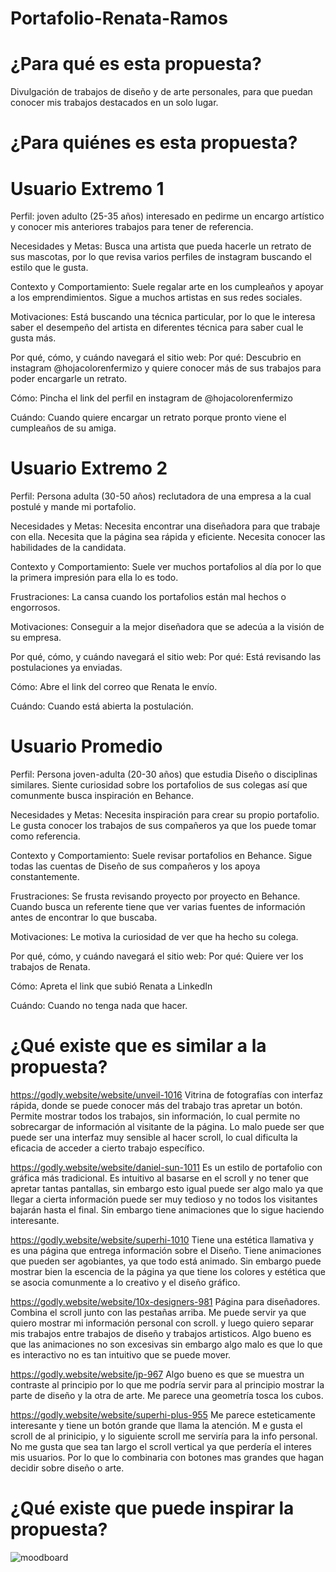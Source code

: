 # Portafolio-Renata-Ramos
# ¿Para qué es esta propuesta? 
Divulgación de trabajos de diseño y de arte personales, para que puedan conocer mis trabajos destacados en un solo lugar. 






# ¿Para quiénes es esta propuesta? 
# Usuario Extremo 1
Perfil: joven adulto (25-35 años) interesado en pedirme un encargo artístico y conocer mis anteriores trabajos para tener de referencia.

Necesidades y Metas: Busca una artista que pueda hacerle un retrato de sus mascotas, por lo que revisa varios perfiles de instagram buscando el estilo que le gusta.

Contexto y Comportamiento: Suele regalar arte en los cumpleaños y apoyar a los emprendimientos. Sigue a muchos artistas en sus redes sociales. 

Motivaciones: Está buscando una técnica particular, por lo que le interesa saber el desempeño del artista en diferentes técnica para saber cual le gusta más.

Por qué, cómo, y cuándo navegará el sitio web:
Por qué: Descubrio en instagram @hojacolorenfermizo y quiere conocer más de sus trabajos para poder encargarle un retrato.

Cómo:  Pincha el link del perfil en instagram de @hojacolorenfermizo

Cuándo: Cuando quiere encargar un retrato porque pronto viene el cumpleaños de su amiga.

# Usuario Extremo 2
Perfil: Persona adulta (30-50 años) reclutadora de una empresa a la cual postulé y mande mi portafolio.

Necesidades y Metas: Necesita encontrar una diseñadora para que trabaje con ella. Necesita que la página sea rápida y eficiente. Necesita conocer las habilidades de la candidata.

Contexto y Comportamiento: Suele ver muchos portafolios al día por lo que la primera impresión para ella lo es todo. 

Frustraciones: La cansa cuando los portafolios están mal hechos o engorrosos.

Motivaciones: Conseguir a la mejor diseñadora que se adecúa a la visión de su empresa.

Por qué, cómo, y cuándo navegará el sitio web:
Por qué: Está revisando las postulaciones ya enviadas.

Cómo: Abre el link del correo que Renata le envío.

Cuándo: Cuando está abierta la postulación.

# Usuario Promedio
Perfil: Persona joven-adulta (20-30 años) que estudia Diseño o disciplinas similares. Siente curiosidad sobre los portafolios de sus colegas así que comunmente busca inspiración en Behance.

Necesidades y Metas: Necesita inspiración para crear su propio portafolio. Le gusta conocer los trabajos de sus compañeros ya que los puede tomar como referencia.

Contexto y Comportamiento: Suele revisar portafolios en Behance. Sigue todas las cuentas de Diseño de sus compañeros y los apoya constantemente.

Frustraciones: Se frusta revisando proyecto por proyecto en Behance. Cuando busca un referente tiene que ver varias fuentes de información antes de encontrar lo que buscaba.

Motivaciones: Le motiva la curiosidad de ver que ha hecho su colega. 

Por qué, cómo, y cuándo navegará el sitio web:
Por qué: Quiere ver los trabajos de Renata.

Cómo: Apreta el link que subió Renata a LinkedIn

Cuándo: Cuando no tenga nada que hacer.

# ¿Qué existe que es similar a la propuesta? 
https://godly.website/website/unveil-1016
Vitrina de fotografías con interfaz rápida, donde se puede conocer más del trabajo tras apretar un botón. Permite mostrar todos los trabajos, sin información, lo cual permite no sobrecargar de información al visitante de la página. Lo malo puede ser que puede ser una interfaz muy sensible al hacer scroll, lo cual dificulta la eficacia de acceder a cierto trabajo específico.

https://godly.website/website/daniel-sun-1011
Es un estilo de portafolio con gráfica más tradicional. Es intuitivo al basarse en el scroll y no tener que apretar tantas pantallas, sin embargo esto igual puede ser algo malo ya que llegar a cierta información puede ser muy tedioso y no todos los visitantes bajarán hasta el final. Sin embargo tiene animaciones que lo sigue haciendo interesante.

https://godly.website/website/superhi-1010
Tiene una estética llamativa y es una página que entrega información sobre el Diseño. Tiene animaciones que pueden ser agobiantes, ya que todo está animado. Sin embargo puede mostrar bien la escencia de la página ya que tiene los colores y estética que se asocia comunmente a lo creativo y el diseño gráfico.

https://godly.website/website/10x-designers-981
Página para diseñadores. Combina el scroll junto con las pestañas arriba. Me puede servir ya que quiero mostrar mi información personal con scroll. y luego quiero separar mis trabajos entre trabajos de diseño y trabajos artisticos. Algo bueno es que las animaciones no son excesivas sin embargo algo malo es que lo que es interactivo no es tan intuitivo que se puede mover.

https://godly.website/website/jp-967
Algo bueno es que se muestra un contraste al principio por lo que  me podría servir para al principio mostrar la parte de diseño y la otra de arte. Me parece una geometría tosca los cubos.

https://godly.website/website/superhi-plus-955
Me parece esteticamente interesante y tiene un botón grande que llama la atención. M e gusta el scroll de al prinicipio, y lo siguiente scroll me serviría para la info personal. No me gusta que sea tan largo el scroll vertical ya que perdería el interes mis usuarios. Por lo que lo combinaria con botones mas grandes que hagan decidir sobre diseño o arte.

# ¿Qué existe que puede inspirar la propuesta?
![moodboard](https://github.com/user-attachments/assets/b9366088-d48e-44a6-a407-48fe53df4026)
